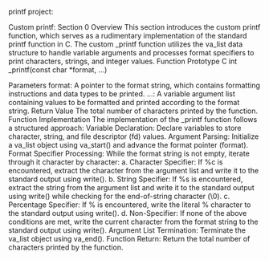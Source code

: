 printf project:

Custom printf: Section 0
Overview
This section introduces the custom printf function, which serves as a rudimentary implementation of the standard printf function in C. The custom _printf function utilizes the va_list data structure to handle variable arguments and processes format specifiers to print characters, strings, and integer values.
Function Prototype
C
int _printf(const char *format, ...)

Parameters
format: A pointer to the format string, which contains formatting instructions and data types to be printed.
...: A variable argument list containing values to be formatted and printed according to the format string.
Return Value
The total number of characters printed by the function.
Function Implementation
The implementation of the _printf function follows a structured approach:
Variable Declaration: Declare variables to store character, string, and file descriptor (fd) values.
Argument Parsing: Initialize a va_list object using va_start() and advance the format pointer (format).
Format Specifier Processing: While the format string is not empty, iterate through it character by character:
a. Character Specifier: If %c is encountered, extract the character from the argument list and write it to the standard output using write().
b. String Specifier: If %s is encountered, extract the string from the argument list and write it to the standard output using write() while checking for the end-of-string character (\0).
c. Percentage Specifier: If % is encountered, write the literal % character to the standard output using write().
d. Non-Specifier: If none of the above conditions are met, write the current character from the format string to the standard output using write().
Argument List Termination: Terminate the va_list object using va_end().
Function Return: Return the total number of characters printed by the function.
